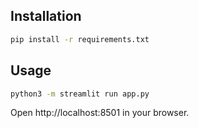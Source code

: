 

## Installation

```bash
pip install -r requirements.txt
```

## Usage

```bash
python3 -m streamlit run app.py
```

Open http://localhost:8501 in your browser.

